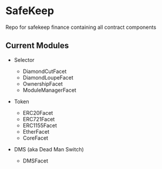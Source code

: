 # SafeKeep

Repo for safekeep finance containing all contract components

## Current Modules

- Selector

  - DiamondCutFacet
  - DiamondLoupeFacet
  - OwnershipFacet
  - ModuleManagerFacet

- Token

  - ERC20Facet
  - ERC721Facet
  - ERC1155Facet
  - EtherFacet
  - CoreFacet

- DMS (aka Dead Man Switch)
  - DMSFacet
